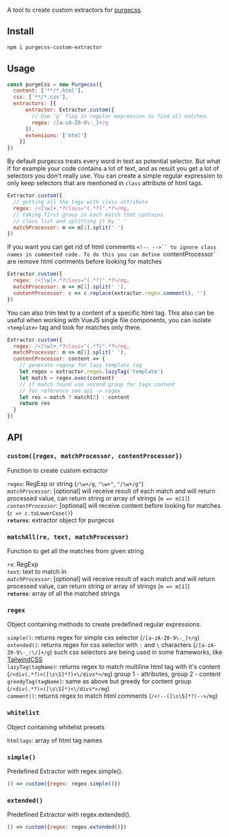 A tool to create custom extractors for [purgecss](https://github.com/FullHuman/purgecss).

## Install
```bash
npm i purgecss-custom-extractor
```

## Usage

```javascript
const purgeCss = new Purgecss({
  content: ['**/*.html'],
  css: ['**/*.css'],
  extractors: [{
      extractor: Extractor.custom({
        // Use 'g' flag in regular expression to find all matches.
        regex: /[a-zA-Z0-9\-_]+/g
      }),
      extensions: ['html']
    }]
})
```

By default purgecss treats every word in text as potential selector. But what if for example your code contains a lot of text, and as result you get a lot of selectors you don't really use. You can create a simple regular expression to only keep selectors that are mentioned in `class` attribute of html tags.

```javascript
Extractor.custom({
  // getting all the tags with class attribute
  regex: /<[\w]+.*?class="(.*?)".*?>/mg,
  // taking first group in each match that contains
  // class list and splitting it by ' '
  matchProcessor: m => m[1].split(' ')
})
```

If you want you can get rid of html comments `<!-- -->`` to ignore class names in commented code. To do this you can define `contentProcessor` are remove html comments before looking for matches 

```javascript
Extractor.custom({
  regex: /<[\w]+.*?class="(.*?)".*?>/mg, 
  matchProcessor: m => m[1].split(' '),
  contentProcessor: c => c.replace(extractor.regex.comment(), '')
})
```

You can also trim text to a content of a specific html tag. This also can be useful when working with VueJS single file components, you can isolate `<template>` tag and look for matches only there.

```javascript
Extractor.custom({
  regex: /<[\w]+.*?class="(.*?)".*?>/mg, 
  matchProcessor: m => m[1].split(' '),
  contentProcessor: content => {
    // generate regexp for lazy template tag
    let regex = extractor.regex.lazyTag('template')
    let match = regex.exec(content)
    // if match found use second group for tags content
    // for reference see api -> regex
    let res = match ? match[2] : content
    return res
  }
})
```

## API

### `custom({regex, matchProcessor, contentProcessor})`
Function to create custom extractor

`regex`: RegExp or string (`/\w+/g`, `"\w+"`, `"/\w+/g"`) </br>
_`matchProcessor`_: [optional] will receive result of each match and will return processed value, can return string or array of strings (`m => m[1]`) </br>
_`contentProcessor`_: [optional] will receive content before looking for matches (`c => c.toLowerCase()`) </br>
__`returns`__: extractor object for purgecss

### `matchAll(re, text, matchProcessor)`
Function to get all the matches from given string

`re`: RegExp </br>
`text`: text to match in </br>
_`matchProcessor`_: [optional] will receive result of each match and will return processed value, can return string or array of strings (`m => m[1]`) </br>
__`returns`__: array of all the matched strings

### `regex`
Object containing methods to create predefined regular expressions.

`simple()`: returns regex for simple css selector (`/[a-zA-Z0-9\-_]+/g`) </br>
`extended()`: returns regex for css selector with `:` and `\` characters (`/[a-zA-Z0-9\-_:\/]+/g`) such css selectors are being used in some frameworks, like [TailwindCSS](https://tailwindcss.com/)</br>
`lazyTag(tagName)`: returns regex to match multiline html tag with it's content (`/<div(.*?)>([\s\S]*?)<\/divs*>/mg`) group 1 - attributes, group 2 - content</br>
`greedyTag(tagName)`: same as above but greedy for content group (`/<div(.*?)>([\s\S]*)<\/divs*>/mg`) </br>
`comment()`: returns regex to match html comments (`/<!--([\s\S]*?)-->/mg`) </br>

### `whitelist`
Object containing whitelist presets

`htmltags`: array of html tag names </br>

### `simple()`
Predefined Extractor with regex.simple().
```javascript
() => custom({regex: regex.simple()})
```

### `extended()`
Predefined Extractor with regex.extended().
```javascript
() => custom({regex: regex.extended()})
```


